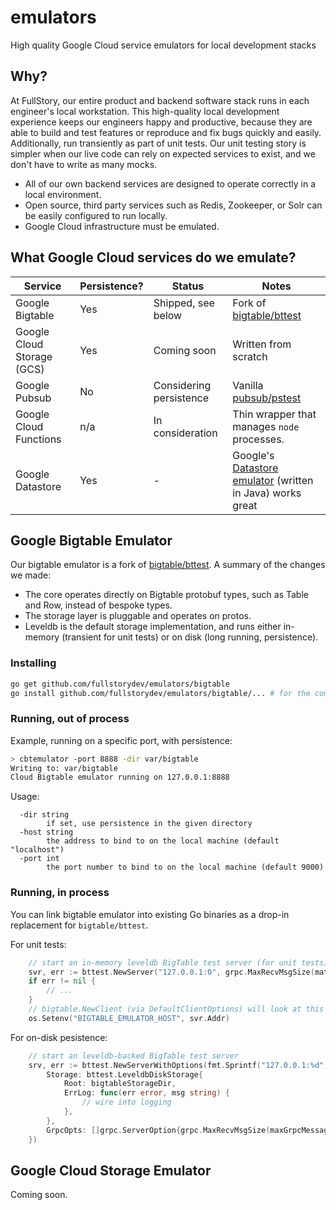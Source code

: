 # emulators
High quality Google Cloud service emulators for local development stacks

## Why?

At FullStory, our entire product and backend software stack runs in each engineer's local workstation.  This high-quality local development experience keeps our engineers happy and productive, because they are able to build and test features or reproduce and fix bugs quickly and easily.  Additionally, run transiently as part of unit tests.  Our unit testing story is simpler when our live code can rely on expected services to exist, and we don't have to write as many mocks.

- All of our own backend services are designed to operate correctly in a local environment.
- Open source, third party services such as Redis, Zookeeper, or Solr can be easily configured to run locally.
- Google Cloud infrastructure must be emulated.

## What Google Cloud services do we emulate?

| Service                    | Persistence? | Status                  | Notes                                                                                                                         |
|----------------------------|--------------|-------------------------|-------------------------------------------------------------------------------------------------------------------------------|
| Google Bigtable            | Yes          | Shipped, see below      | Fork of [bigtable/bttest](https://github.com/googleapis/google-cloud-go/tree/master/bigtable/bttest)                          |
| Google Cloud Storage (GCS) | Yes          | Coming soon             | Written from scratch                                                                                                          |
| Google Pubsub              | No           | Considering persistence | Vanilla [pubsub/pstest](https://github.com/googleapis/google-cloud-go/tree/master/pubsub/pstest)                              |
| Google Cloud Functions     | n/a          | In consideration        | Thin wrapper that manages `node` processes.                                                                                   |
| Google Datastore           | Yes          | -                       | Google's [Datastore emulator](https://cloud.google.com/datastore/docs/tools/datastore-emulator) (written in Java) works great |

## Google Bigtable Emulator

Our bigtable emulator is a fork of [bigtable/bttest](https://github.com/googleapis/google-cloud-go/tree/master/bigtable/bttest).  A summary of the changes we made:
- The core operates directly on Bigtable protobuf types, such as Table and Row, instead of bespoke types.
- The storage layer is pluggable and operates on protos.
- Leveldb is the default storage implementation, and runs either in-memory (transient for unit tests) or on disk (long running, persistence).

### Installing

```sh
go get github.com/fullstorydev/emulators/bigtable
go install github.com/fullstorydev/emulators/bigtable/... # for the command-line `cbtemulator`
```

### Running, out of process

Example, running on a specific port, with persistence:
```sh
> cbtemulator -port 8888 -dir var/bigtable
Writing to: var/bigtable
Cloud Bigtable emulator running on 127.0.0.1:8888
```

Usage:
```
  -dir string
    	if set, use persistence in the given directory
  -host string
    	the address to bind to on the local machine (default "localhost")
  -port int
    	the port number to bind to on the local machine (default 9000)
```

### Running, in process

You can link bigtable emulator into existing Go binaries as a drop-in replacement for `bigtable/bttest`.

For unit tests:
```go
	// start an in-memory leveldb BigTable test server (for unit tests)
	svr, err := bttest.NewServer("127.0.0.1:0", grpc.MaxRecvMsgSize(math.MaxInt32))
	if err != nil { 
		// ...
	}
	// bigtable.NewClient (via DefaultClientOptions) will look at this env var to figure out what host to talk to
	os.Setenv("BIGTABLE_EMULATOR_HOST", svr.Addr)
```

For on-disk pesistence:
```go
	// start an leveldb-backed BigTable test server
	srv, err := bttest.NewServerWithOptions(fmt.Sprintf("127.0.0.1:%d", *btport), bttest.Options{
		Storage: bttest.LeveldbDiskStorage{
			Root: bigtableStorageDir,
			ErrLog: func(err error, msg string) {
				// wire into logging
			},
		},
		GrpcOpts: []grpc.ServerOption{grpc.MaxRecvMsgSize(maxGrpcMessageSize)},
	})
```

## Google Cloud Storage Emulator

Coming soon.
